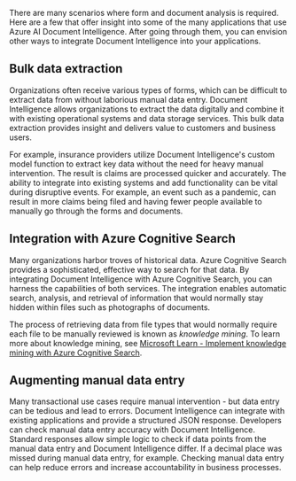 There are many scenarios where form and document analysis is required. Here are a few that offer insight into some of the many applications that use Azure AI Document Intelligence. After going through them, you can envision other ways to integrate Document Intelligence into your applications.

## Bulk data extraction

Organizations often receive various types of forms, which can be difficult to extract data from without laborious manual data entry. Document Intelligence allows organizations to extract the data digitally and combine it with existing operational systems and data storage services. This bulk data extraction provides insight and delivers value to customers and business users.

For example, insurance providers utilize Document Intelligence's custom model function to extract key data without the need for heavy manual intervention. The result is claims are processed quicker and accurately. The ability to integrate into existing systems and add functionality can be vital during disruptive events. For example, an event such as a pandemic, can result in more claims being filed and having fewer people available to manually go through the forms and documents.

<a name='integration-with-cognitive-search'></a>

## Integration with Azure Cognitive Search

Many organizations harbor troves of historical data. Azure Cognitive Search provides a sophisticated, effective way to search for that data. By integrating Document Intelligence with Azure Cognitive Search, you can harness the capabilities of both services. The integration enables automatic search, analysis, and retrieval of information that would normally stay hidden within files  such as photographs of documents.

The process of retrieving data from file types that would normally require each file to be manually reviewed is known as *knowledge mining*. To learn more about knowledge mining, see [Microsoft Learn - Implement knowledge mining with Azure Cognitive Search](/training/paths/implement-knowledge-mining-azure-cognitive-search/).

## Augmenting manual data entry

Many transactional use cases require manual intervention - but data entry can be tedious and lead to errors. Document Intelligence can integrate with existing applications and provide a structured JSON response.  Developers can check manual data entry accuracy with Document Intelligence. Standard responses allow simple logic to check if data points from the manual data entry and Document Intelligence differ. If a decimal place was missed during manual data entry, for example. Checking manual data entry can help reduce errors and increase accountability in business processes.
